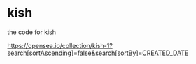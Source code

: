 # kish
the code for kish

https://opensea.io/collection/kish-1?search[sortAscending]=false&search[sortBy]=CREATED_DATE
